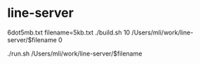 # line-server


6dot5mb.txt
filename=5kb.txt
./build.sh 10 /Users/mli/work/line-server/$filename 0

./run.sh /Users/mli/work/line-server/$filename

